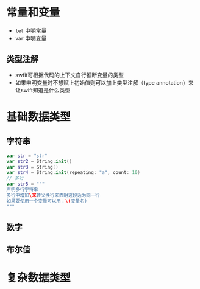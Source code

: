 # 常量和变量
- `let` 申明常量
- `var` 申明变量


## 类型注解
- swfit可根据代码的上下文自行推断变量的类型
- 如果申明变量时不想赋上初始值则可以加上类型注解（type annotation）来让swift知道是什么类型



# 基础数据类型

## 字符串
```swift
var str = "str"
var str2 = String.init()
var str3 = String()
var str4 = String.init(repeating: "a", count: 10)
// 多行
var str5 = """
声明多行字符串
多行中增加\来转义换行来表明这段话为同一行
如果要使用一个变量可以用：\(变量名)
"""
```
## 数字


## 布尔值



# 复杂数据类型